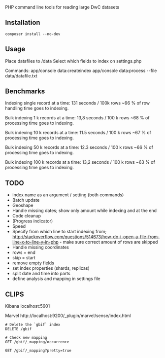 
PHP command line tools for reading large DwC datasets

Installation
------------

	composer install --no-dev

Usage
-----
Place datafiles to /data
Select which fields to index on settings.php

Commands:
	app/console data:createindex
	app/console data:process --file data/datafile.txt


Benchmarks
----------

Indexing single record at a time:
131 seconds / 100k rows
~96 % of row handling time goes to indexing.

Bulk indexing 1 k records at a time:
13,8 seconds / 100 k rows
~68 % of processing time goes to indexing.

Bulk indexing 10 k records at a time:
11.5 seconds / 100 k rows
~67 % of processing time goes to indexing.

Bulk indexing 50 k records at a time:
12.3 seconds / 100 k rows
~66 % of processing time goes to indexing.

Bulk indexing 100 k records at a time:
13,2 seconds / 100 k rows
~63 % of processing time goes to indexing.


TODO
----

- index name as an argument / setting (both commands)
- Batch update
- Geoshape
- Handle missing dates; show only amount while indexing and at the end
- Code cleanup
- (Progress indicator)
- Speed
- Specify from which line to start indexing from; http://stackoverflow.com/questions/514673/how-do-i-open-a-file-from-line-x-to-line-y-in-php - make sure correct amount of rows are skipped
- Handle missing coordinates
- rows = end
- skip = start
- remove empty fields
- set index properties (shards, replicas)
- split date and time into parts
- define analysis and mapping in settings file



CLIPS
-----

Kibana
localhost:5601

Marvel
http://localhost:9200/_plugin/marvel/sense/index.html

	# Delete the `gbif` index
	DELETE /gbif

	# Check new mapping
	GET /gbif/_mapping/occurrence

	GET /gbif/_mapping?pretty=true

